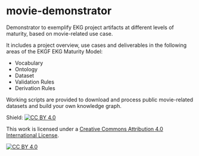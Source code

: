 # movie-demonstrator
Demonstrator to exemplify EKG project artifacts at different levels of maturity, based on movie-related use case.

It includes a project overview, use cases and deliverables in the following areas of the EKGF EKG Maturity Model:
- Vocabulary
- Ontology
- Dataset
- Validation Rules
- Derivation Rules

Working scripts are provided to download and process public movie-related datasets and build your own knowledge graph.


Shield: [![CC BY 4.0][cc-by-shield]][cc-by]

This work is licensed under a
[Creative Commons Attribution 4.0 International License][cc-by].

[![CC BY 4.0][cc-by-image]][cc-by]

[cc-by]: http://creativecommons.org/licenses/by/4.0/
[cc-by-image]: https://i.creativecommons.org/l/by/4.0/88x31.png
[cc-by-shield]: https://img.shields.io/badge/License-CC%20BY%204.0-lightgrey.svg
